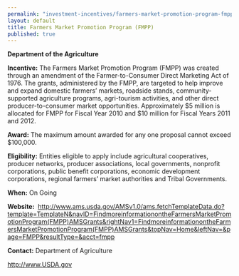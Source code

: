 ```yaml
---
permalink: "investment-incentives/farmers-market-promotion-program-fmpp.html"
layout: default
title: Farmers Market Promotion Program (FMPP)
published: true
---
```


<P><STRONG>Department of the Agriculture </strong></p>
<P><STRONG>Incentive:</strong> The Farmers Market Promotion Program (FMPP) was created through an amendment of the Farmer-to-Consumer Direct Marketing Act of 1976. The grants, administered by the FMPP, are targeted to help improve and expand domestic farmers’ markets, roadside stands, community-supported agriculture programs, agri-tourism activities, and other direct producer-to-consumer market opportunities. Approximately $5 million is allocated for FMPP for Fiscal Year 2010 and $10 million for Fiscal Years 2011 and 2012.</p>
<P><STRONG>Award:</strong> The maximum amount awarded for any one proposal cannot exceed $100,000.</p>
<P><STRONG>Eligibility:</strong> Entities eligible to apply include agricultural cooperatives, producer networks, producer associations, local governments, nonprofit corporations, public benefit corporations, economic development corporations, regional farmers’ market authorities and Tribal Governments. </p>
<P><STRONG>When:</strong> On Going</p>
<P><STRONG>Website:</strong>&nbsp; <A href="http://www.ams.usda.gov/AMSv1.0/ams.fetchTemplateData.do?template=TemplateN&amp;navID=FindmoreinformationontheFarmersMarketPromotionProgram(FMPP)AMSGrants&amp;rightNav1=FindmoreinformationontheFarmersMarketPromotionProgram(FMPP)AMSGrants&amp;topNav=Home&amp;leftNav=&amp;page=FMPP&amp;resultType=&amp;acct=fmpp">http://www.ams.usda.gov/AMSv1.0/ams.fetchTemplateData.do?template=TemplateN&amp;navID=FindmoreinformationontheFarmersMarketPromotionProgram(FMPP)AMSGrants&amp;rightNav1=FindmoreinformationontheFarmersMarketPromotionProgram(FMPP)AMSGrants&amp;topNav=Home&amp;leftNav=&amp;page=FMPP&amp;resultType=&amp;acct=fmpp</a></p>
<P><STRONG>Contact:</strong>&nbsp;Department of Agriculture </p>
<P class=Default><A href="http://www.usda.gov/">http://www.USDA.gov</a></p> 